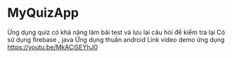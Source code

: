 # MyQuizApp
Ừng dụng quiz có khả năng làm bài test và lưu lại câu hỏi để kiểm tra lại
Có sử dụng firebase , java
Ứng dụng thuần android
Link video demo ứng dụng
https://youtu.be/MkACiSEYhJ0
